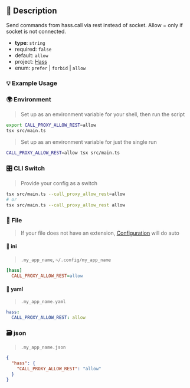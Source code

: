 ## 📜 Description

Send commands from hass.call via rest instead of socket. Allow = only if socket is not connected.

- **type**: `string`
- required: `false`
- default: `allow`
- project: [Hass](/home-automation/hass)
- enum: `prefer` | `forbid` | `allow`

### 💡 Example Usage

### 🌍 Environment

> Set up as an environment variable for your shell, then run the script
```bash
export CALL_PROXY_ALLOW_REST=allow
tsx src/main.ts
```
> Set up as an environment variable for just the single run

```bash
CALL_PROXY_ALLOW_REST=allow tsx src/main.ts
```
### 🎛️ CLI Switch

> Provide your config as a switch
```bash
tsx src/main.ts --call_proxy_allow_rest=allow
# or
tsx src/main.ts --call_proxy_allow_rest allow
```
### 📁 File
>  If your file does not have an extension, [Configuration](/core/configuration) will do auto
#### 📘 ini

> `.my_app_name`, `~/.config/my_app_name`

```ini
[hass]
  CALL_PROXY_ALLOW_REST=allow
```
#### 📄 yaml

> `.my_app_name.yaml`

```yaml
hass:
  CALL_PROXY_ALLOW_REST: allow
```
### 🗃️ json

> `.my_app_name.json`

```json
{
  "hass": {
    "CALL_PROXY_ALLOW_REST": "allow"
  }
}
```
